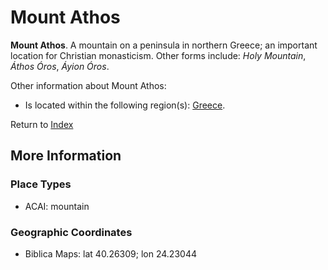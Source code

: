 # Mount Athos
**Mount Athos**. 
A mountain on a peninsula in northern Greece; an important location for Christian monasticism. 
Other forms include: 
*Holy Mountain*, *Áthos Óros*, *Áyion Óros*. 




Other information about Mount Athos:


* Is located within the following region(s): 
[Greece](Greece.md). 








Return to [Index](00-Index.md)

## More Information

### Place Types

* ACAI: mountain



### Geographic Coordinates

* Biblica Maps: lat 40.26309; lon 24.23044




